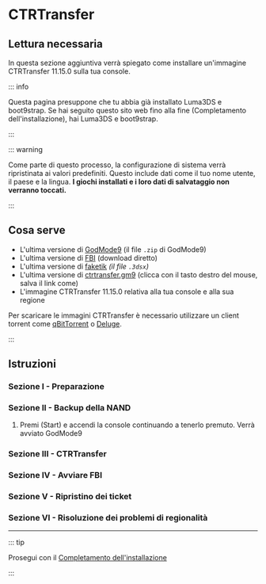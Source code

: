 # CTRTransfer

## Lettura necessaria

In questa sezione aggiuntiva verrà spiegato come installare un'immagine CTRTransfer 11.15.0 sulla tua console.

::: info

Questa pagina presuppone che tu abbia già installato Luma3DS e boot9strap. Se hai seguito questo sito web fino alla fine (Completamento dell'installazione), hai Luma3DS e boot9strap.

:::

::: warning

Come parte di questo processo, la configurazione di sistema verrà ripristinata ai valori predefiniti. Questo include dati come il tuo nome utente, il paese e la lingua. **I giochi installati e i loro dati di salvataggio non verranno toccati.**

:::

## Cosa serve

- L'ultima versione di [GodMode9](https://github.com/d0k3/GodMode9/releases/latest) (il file `.zip` di GodMode9)
- L'ultima versione di [FBI](https://github.com/nh-server/FBI-NH/releases/download/2.6.1/FBI.3dsx) (download diretto)
- L'ultima versione di [faketik](https://github.com/ihaveamac/faketik/releases/latest) _(il file `.3dsx`)_
- L'ultima versione di [ctrtransfer.gm9](https://raw.githubusercontent.com/nh-server/scripts/refs/heads/main/3DS/ctrtransfer.gm9) (clicca con il tasto destro del mouse, salva il link come)
- L'immagine CTRTransfer 11.15.0 relativa alla tua console e alla sua regione

Per scaricare le immagini CTRTransfer è necessario utilizzare un client torrent come [qBitTorrent](https://www.qbittorrent.org/download) o [Deluge](https://deluge-torrent.org/download/).

:::

<!--@include: ./_include/ctrtransfer-images.md -->

## Istruzioni

### Sezione I - Preparazione

<!--@include: ./_include/ctrtransfer-prep.md -->

### Sezione II - Backup della NAND

1. Premi (Start) e accendi la console continuando a tenerlo premuto. Verrà avviato GodMode9

<!--@include: ./_include/nand-backup.md -->

### Sezione III - CTRTransfer

<!--@include: ./_include/ctrtransfer-main.md -->

### Sezione IV - Avviare FBI

<!--@include: ./_include/launch-hbl-dlp.md -->

### Sezione V - Ripristino dei ticket

<!--@include: ./_include/ctrtransfer-ticket-copy.md -->

### Sezione VI - Risoluzione dei problemi di regionalità

<!--@include: ./_include/ctrnand-datayeet.md -->

___

::: tip

Prosegui con il [Completamento dell'installazione](finalizing-setup)

:::

